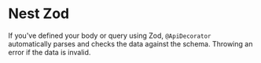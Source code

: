 # Nest Zod

If you've defined your body or query using Zod, `@ApiDecorator` automatically parses and checks the data against the schema. Throwing an error if the data is invalid.
